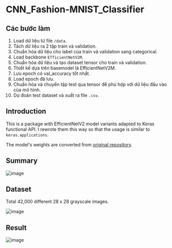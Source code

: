 # CNN_Fashion-MNIST_Classifier

## Các bước làm
1. Load dữ liệu từ file `/data`.
2. Tách dữ liệu ra 2 tập train và validation.
3. Chuẩn hóa dữ liệu cho label của train và validation sang categorical.
4. Load backbone `EfficientNetV2M`.
5. Chuẩn hóa dữ liệu và tạo dataset tensor cho train và validation.
6. Thiết kế dựa trên basemodel là EfficientNetV2M.
7. Lưu epoch có val_accuracy tốt nhất.
8. Load epoch đã lưu.
9. Chuẩn hóa và chuyển tập test qua tensor để phù hợp với dữ liệu đầu vào của mô hình.
10. Dự đoán test dataset và xuất ra file `.csv`.

## Introduction
This is a package with EfficientNetV2 model variants adapted to Keras functional API.
I rewrote them this way so that the usage is similar to `keras.applications`.

The model's weights are converted from [original repository](https://github.com/google/automl/tree/master/efficientnetv2).

## Summary
![image](https://github.com/M1nhHoang/CNN_Fashion-MNIST_Classifier/assets/106025710/4dea9c05-e6ab-4e37-b79a-8e884ff8a8c5)


## Dataset
Total 42,000 different 28 x 28 grayscale images.  

![image](https://github.com/M1nhHoang/MLP_For_Classifier_Images/assets/106025710/45fff3a8-0774-46e4-8e9a-8dbc994bc15e)

## Result
![image](https://github.com/M1nhHoang/CNN_Fashion-MNIST_Classifier/assets/106025710/0fea5133-205c-4b61-8734-5a6c894408d6)

